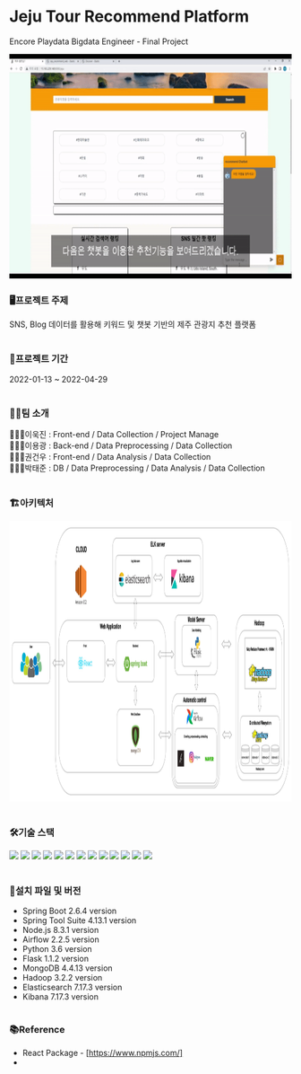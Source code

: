 # Jeju Tour Recommend Platform

Encore Playdata Bigdata Engineer - Final Project

<p align="center">
<img src="/asset/jeju_tourist_recommend.gif" width="700" height="400" >
</p>

### 🖥️프로젝트 주제
SNS, Blog 데이터를 활용해 키워드 및 챗봇 기반의 제주 관광지 추천 플랫폼 
#

### 📆프로젝트 기간
2022-01-13 ~ 2022-04-29
#

### 👨‍👨팀 소개
🙋🏼‍♂️이욱진 : Front-end / Data Collection / Project Manage  
🙋🏼‍♂️이용광 : Back-end / Data Preprocessing / Data Collection  
🙋🏼‍♂️권건우 : Front-end / Data Analysis / Data Collection  
🙋🏼‍♂️박태준 : DB / Data Preprocessing / Data Analysis / Data Collection 
#

### 🏗️아키텍처
<p align="center">
<img src="/asset/Architecture.jpg" width="1000" height="500" >
</p>

#

### 🛠️기술 스택
<p>
  <img src="https://img.shields.io/badge/Python-3776AB?style=flat-square&logo=Python&logoColor=white"/>
  <img src="https://img.shields.io/badge/Spring Boot-6DB33F?style=flat-square&logo=Spring%20Boot&logoColor=white"/>
  <img src="https://img.shields.io/badge/Html-E34F26?style=flat-square&logo=Html5&logoColor=white"/>
  <img src="https://img.shields.io/badge/CSS-1572B6?style=flat-square&logo=CSS3&logoColor=white"/>
  <img src="https://img.shields.io/badge/JavaScript-F7DF1E?style=flat-square&logo=JavaScript&logoColor=black"/>
  <img src="https://img.shields.io/badge/React-61DAFB?style=flat-square&logo=React&logoColor=black"/>
  <img src="https://img.shields.io/badge/Apache Hadoop-66CCFF?style=flat-square&logo=Apache%20Hadoop&logoColor=black"/>
  <img src="https://img.shields.io/badge/Elasticsearch-005571?style=flat-square&logo=Elasticsearch&logoColor=white"/>
  <img src="https://img.shields.io/badge/Kibana-005571?style=flat-square&logo=Kibana&logoColor=white"/>
  <img src="https://img.shields.io/badge/Flask-E6E6E6?style=flat-square&logo=Flask&logoColor=black"/>
  <img src="https://img.shields.io/badge/MongoDB-47A248?style=flat-square&logo=MongoDB&logoColor=white"/>
  <img src="https://img.shields.io/badge/Airflow-017CEE?style=flat-square&logo=ApacheAirflow&logoColor=white"/>
  <img src="https://img.shields.io/badge/AWS-232F3E?style=flat-square&logo=AmazonAWS&logoColor=white"/>
</p>

#

### 📂설치 파일 및 버전
- Spring Boot 2.6.4 version
- Spring Tool Suite 4.13.1 version
- Node.js 8.3.1 version
- Airflow 2.2.5 version
- Python 3.6 version
- Flask 1.1.2 version
- MongoDB 4.4.13 version
- Hadoop 3.2.2 version
- Elasticsearch 7.17.3 version
- Kibana 7.17.3 version

# 

### 📚Reference
- React Package - [https://www.npmjs.com/]
- 
